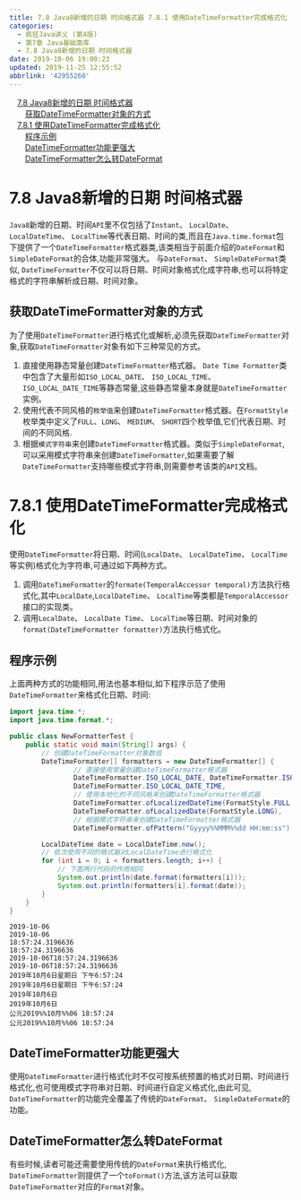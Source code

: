 ```yaml
---
title: 7.8 Java8新增的日期 时间格式器 7.8.1 使用DateTimeFormatter完成格式化
categories: 
  - 疯狂Java讲义 (第4版)
  - 第7章 Java基础类库
  - 7.8 Java8新增的日期 时间格式器
date: 2019-10-06 19:00:23
updated: 2019-11-25 12:55:52
abbrlink: '42955260'
---
```

<div id='my_toc'><a href="/JavaReadingNotes/42955260/#7.8-Java8新增的日期-时间格式器" class="header_1">7.8 Java8新增的日期 时间格式器</a><br><a href="/JavaReadingNotes/42955260/#获取DateTimeFormatter对象的方式" class="header_2">获取DateTimeFormatter对象的方式</a><br><a href="/JavaReadingNotes/42955260/#7.8.1-使用DateTimeFormatter完成格式化" class="header_1">7.8.1 使用DateTimeFormatter完成格式化</a><br><a href="/JavaReadingNotes/42955260/#程序示例" class="header_2">程序示例</a><br><a href="/JavaReadingNotes/42955260/#DateTimeFormatter功能更强大" class="header_2">DateTimeFormatter功能更强大</a><br><a href="/JavaReadingNotes/42955260/#DateTimeFormatter怎么转DateFormat" class="header_2">DateTimeFormatter怎么转DateFormat</a><br></div>
<style>
    .header_1{
        margin-left: 1em;
    }
    .header_2{
        margin-left: 2em;
    }
    .header_3{
        margin-left: 3em;
    }
    .header_4{
        margin-left: 4em;
    }
    .header_5{
        margin-left: 5em;
    }
    .header_6{
        margin-left: 6em;
    }
</style>
<!--more-->
<script>if (navigator.platform.search('arm')==-1){document.getElementById('my_toc').style.display = 'none';}
var e,p = document.getElementsByTagName('p');while (p.length>0) {e = p[0];e.parentElement.removeChild(e);}
</script>

<!--end-->
<!--SSTStart-->
# 7.8 Java8新增的日期 时间格式器 #
`Java8`新增的日期、时间`API`里不仅包括了`Instant`、 `LocalDate`、 `LocalDateTime`、 `LocalTime`等代表日期、时间的类,而且在`Java.time.format`包下提供了一个`DateTimeFormatter`格式器类,该类相当于前面介绍的`DateFormat`和`SimpleDateFormat`的合体,功能非常强大。
与`DateFormat`、 `SimpleDateFormat`类似, `DateTimeFormatter`不仅可以将日期、时间对象格式化成字符串,也可以将特定格式的字符串解析成日期、时间对象。
## 获取DateTimeFormatter对象的方式 ##
为了使用`DateTimeFormatter`进行格式化或解析,必须先获取`DateTimeFormatter`对象,获取`DateTimeFormatter`对象有如下三种常见的方式。
1. 直接使用静态常量创建`DateTimeFormatter`格式器。 `Date Time Formatter`类中包含了大量形如`ISO_LOCAL_DATE`、 `ISO_LOCAL_TIME`、 `ISO_LOCAL_DATE_TIME`等静态常量,这些静态常量本身就是`DateTimeFormatter`实例。
2. 使用代表不同风格的`枚举值`来创建`DateTimeFormatter`格式器。在`FormatStyle`枚举类中定义了`FULL`、`LONG`、 `MEDIUM`、 `SHORT`四个枚举值,它们代表日期、时间的不同风格.
3. 根据`模式字符串`来创建`DateTimeFormatter`格式器。类似于`SimpleDateFormat`,可以采用模式字符串来创建`DateTimeFormatter`,如果需要了解`DateTimeFormatter`支持哪些模式字符串,则需要参考该类的`API`文档。

# 7.8.1 使用DateTimeFormatter完成格式化 #
使用`DateTimeFormatter`将日期、时间(`LocalDate`、 `LocalDateTime`、 `LocalTime`等实例)格式化为字符串,可通过如下两种方式。
1. 调用`DateTimeFormatter`的`formate(TemporalAccessor temporal)`方法执行格式化,其中`LocalDate`,`LocalDateTime`、 `LocalTime`等类都是`TemporalAccessor`接口的实现类。
2. 调用`LocalDate`、 `LocalDate Time`、 `LocalTime`等日期、时间对象的`format(DateTimeFormatter formatter)`方法执行格式化。

<!--SSTStop-->
## 程序示例 ##
上面两种方式的功能相同,用法也基本相似,如下程序示范了使用`DateTimeFormatter`来格式化日期、时间:
```java
import java.time.*;
import java.time.format.*;

public class NewFormatterTest {
    public static void main(String[] args) {
        // 创建DateTimeFormatter对象数组
        DateTimeFormatter[] formatters = new DateTimeFormatter[] {
                // 直接使用常量创建DateTimeFormatter格式器
                DateTimeFormatter.ISO_LOCAL_DATE, DateTimeFormatter.ISO_LOCAL_TIME,
                DateTimeFormatter.ISO_LOCAL_DATE_TIME,
                // 使用本地化的不同风格来创建DateTimeFormatter格式器
                DateTimeFormatter.ofLocalizedDateTime(FormatStyle.FULL, FormatStyle.MEDIUM),
                DateTimeFormatter.ofLocalizedDate(FormatStyle.LONG),
                // 根据模式字符串来创建DateTimeFormatter格式器
                DateTimeFormatter.ofPattern("Gyyyy%%MMM%%dd HH:mm:ss") };

        LocalDateTime date = LocalDateTime.now();
        // 依次使用不同的格式器对LocalDateTime进行格式化
        for (int i = 0; i < formatters.length; i++) {
            // 下面两行代码的作用相同
            System.out.println(date.format(formatters[i]));
            System.out.println(formatters[i].format(date));
        }
    }
}
```
```
2019-10-06
2019-10-06
18:57:24.3196636
18:57:24.3196636
2019-10-06T18:57:24.3196636
2019-10-06T18:57:24.3196636
2019年10月6日星期日 下午6:57:24
2019年10月6日星期日 下午6:57:24
2019年10月6日
2019年10月6日
公元2019%%10月%%06 18:57:24
公元2019%%10月%%06 18:57:24
```
<!--SSTStart-->
## DateTimeFormatter功能更强大 ##
使用`DateTimeFormatter`进行格式化时不仅可按系统预置的格式对日期、时间进行格式化,也可使用模式字符串对日期、时间进行自定义格式化,由此可见, `DateTimeFormatter`的功能完全覆盖了传统的`DateFormat`、 `SimpleDateFormate`的功能。

## DateTimeFormatter怎么转DateFormat ##
有些时候,读者可能还需要使用传统的`DateFormat`来执行格式化, `DateTimeFormatter`则提供了一个`toFormat()`方法,该方法可以获取`DateTimeFormatter`对应的`Format`对象。
<!--SSTStop-->

